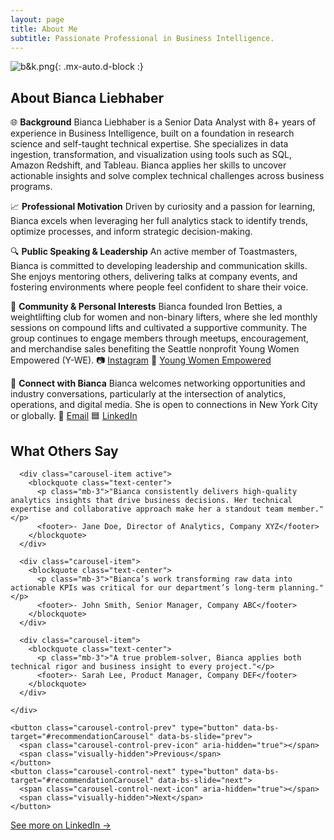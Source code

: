 ```yaml
---
layout: page
title: About Me
subtitle: Passionate Professional in Business Intelligence.
---
```


![b&k.png](https://biancaliebhaber.github.io/assets/img/b&k.png){: .mx-auto.d-block :}

## About Bianca Liebhaber

🌐 **Background**
Bianca Liebhaber is a Senior Data Analyst with 8+ years of experience in Business Intelligence, built on a foundation in research science and self-taught technical expertise. She specializes in data ingestion, transformation, and visualization using tools such as SQL, Amazon Redshift, and Tableau. Bianca applies her skills to uncover actionable insights and solve complex technical challenges across business programs.

📈 **Professional Motivation**
Driven by curiosity and a passion for learning, Bianca excels when leveraging her full analytics stack to identify trends, optimize processes, and inform strategic decision-making.

🔍 **Public Speaking & Leadership**
An active member of Toastmasters, Bianca is committed to developing leadership and communication skills. She enjoys mentoring others, delivering talks at company events, and fostering environments where people feel confident to share their voice.

💪 **Community & Personal Interests**
Bianca founded Iron Betties, a weightlifting club for women and non-binary lifters, where she led monthly sessions on compound lifts and cultivated a supportive community. The group continues to engage members through meetups, encouragement, and merchandise sales benefiting the Seattle nonprofit Young Women Empowered (Y-WE).
📷 [Instagram](https://www.instagram.com/ironbetties/)
💛 [Young Women Empowered](https://youngwomenempowered.org/)

💬 **Connect with Bianca**
Bianca welcomes networking opportunities and industry conversations, particularly at the intersection of analytics, operations, and digital media. She is open to connections in New York City or globally.
📩 [Email](mailto:bianca.liebhaber@gmail.com)
🟦 [LinkedIn](https://www.linkedin.com/in/biancaliebhaber/)

<section class="recommendations mt-5">
  <h2 class="text-center mb-4">What Others Say</h2>

  <div id="recommendationCarousel" class="carousel slide" data-bs-ride="carousel">
    <div class="carousel-inner">

      <div class="carousel-item active">
        <blockquote class="text-center">
          <p class="mb-3">"Bianca consistently delivers high-quality analytics insights that drive business decisions. Her technical expertise and collaborative approach make her a standout team member."</p>
          <footer>- Jane Doe, Director of Analytics, Company XYZ</footer>
        </blockquote>
      </div>

      <div class="carousel-item">
        <blockquote class="text-center">
          <p class="mb-3">"Bianca’s work transforming raw data into actionable KPIs was critical for our department’s long-term planning."</p>
          <footer>- John Smith, Senior Manager, Company ABC</footer>
        </blockquote>
      </div>

      <div class="carousel-item">
        <blockquote class="text-center">
          <p class="mb-3">"A true problem-solver, Bianca applies both technical rigor and business insight to every project."</p>
          <footer>- Sarah Lee, Product Manager, Company DEF</footer>
        </blockquote>
      </div>

    </div>

    <button class="carousel-control-prev" type="button" data-bs-target="#recommendationCarousel" data-bs-slide="prev">
      <span class="carousel-control-prev-icon" aria-hidden="true"></span>
      <span class="visually-hidden">Previous</span>
    </button>
    <button class="carousel-control-next" type="button" data-bs-target="#recommendationCarousel" data-bs-slide="next">
      <span class="carousel-control-next-icon" aria-hidden="true"></span>
      <span class="visually-hidden">Next</span>
    </button>
  </div>

  <p class="text-center mt-3">
    <a href="https://www.linkedin.com/in/biancaliebhaber/" target="_blank">See more on LinkedIn →</a>
  </p>
</section>
